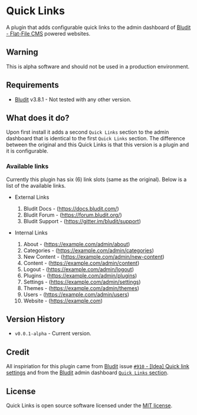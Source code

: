 # Quick Links

A plugin that adds configurable quick links to the admin dashboard of [Bludit - Flat-File CMS](https://github.com/bludit/bludit) powered websites.


## Warning
This is alpha software and should not be used in a production environment.


## Requirements

- [Bludit](https://github.com/bludit/bludit) v3.8.1 - Not tested with any other version.


## What does it do?

Upon first install it adds a second ```Quick Links``` section to the admin dashboard that is identical to the first ```Quick Links``` section. The difference between the original and this Quick Links is that this version is a plugin and it is configurable.


### Available links

Currently this plugin has six (6) link slots (same as the original). Below is a list of the available links.

- External Links

	1. Bludit Docs - (https://docs.bludit.com/)
	2. Bludit Forum - (https://forum.bludit.org/)
	3. Bludit Support - (https://gitter.im/bludit/support)

- Internal Links

	1. About - (https://example.com/admin/about)
	2. Categories - (https://example.com/admin/categories)
	3. New Content - (https://example.com/admin/new-content)
	4. Content - (https://example.com/admin/content)
	5. Logout - (https://example.com/admin/logout)
	6. Plugins - (https://example.com/admin/plugins)
	7. Settings - (https://example.com/admin/settings)
	8. Themes - (https://example.com/admin/themes)
	9. Users - (https://example.com/admin/users)
	10. Website - (https://example.com)


## Version History

- ```v0.0.1-alpha``` - Current version.


## Credit

All inspiriation for this plugin came from [Bludit](https://github.com/bludit/bludit) issue [```#910``` - [Idea] Quick link settings](https://github.com/bludit/bludit/issues/910) and from the [Bludit](https://github.com/bludit/bludit) admin dashboard [```Quick Links``` section](https://github.com/bludit/bludit/blob/master/bl-kernel/admin/views/dashboard.php).


## License

Quick Links is open source software licensed under the [MIT license](https://opensource.org/licenses/MIT).